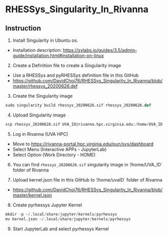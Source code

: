 # RHESSys_Singularity_In_Rivanna

## Instruction 
1. Install Singularity in Ubuntu os.
- Installation description: https://sylabs.io/guides/3.5/admin-guide/installation.html#installation-on-linux

2. Create a Definition file to create a Singularity image
- Use a RHESSys and pyRHESSys definition file in this GitHub
- https://github.com/DavidChoi76/RHESSys_Singularity_In_Rivanna/blob/master/rhessys_20200626.def

3. Create the Singularity image
```python
sudo singularity build rhessys_20200626.sif rhessys_20200626.def
```

4. Upload Singularity image
```python
scp rhessys_20200626.sif UVA_ID@rivanna.hpc.virginia.edu:/home/UVA_ID
```

5. Log in Rivanna (UVA HPC)
- Move to https://rivanna-portal.hpc.virginia.edu/pun/sys/dashboard
- Select Menu (Interactive APPs - JupyterLab)
- Select Option (Work Directory - HOME)

6. You can find `rhessys_20200626.sif` singularity image in ‘/home/UVA_ID` folder of Rivanna

7. Upload kernel.json file in this GitHub to ‘/home/uvaID` folder of Rivanna
- https://github.com/DavidChoi76/RHESSys_Singularity_In_Rivanna/blob/master/kernel.json

8. Create pyrhessys Jupyter Kernel 
```python
mkdir -p ~/.local/share/jupyter/kernels/pyrhessys
mv kernel.json ~/.local/share/jupyter/kernels/pyrhessys
```

9. Start JupyterLab and select pyrhessys Kernel

